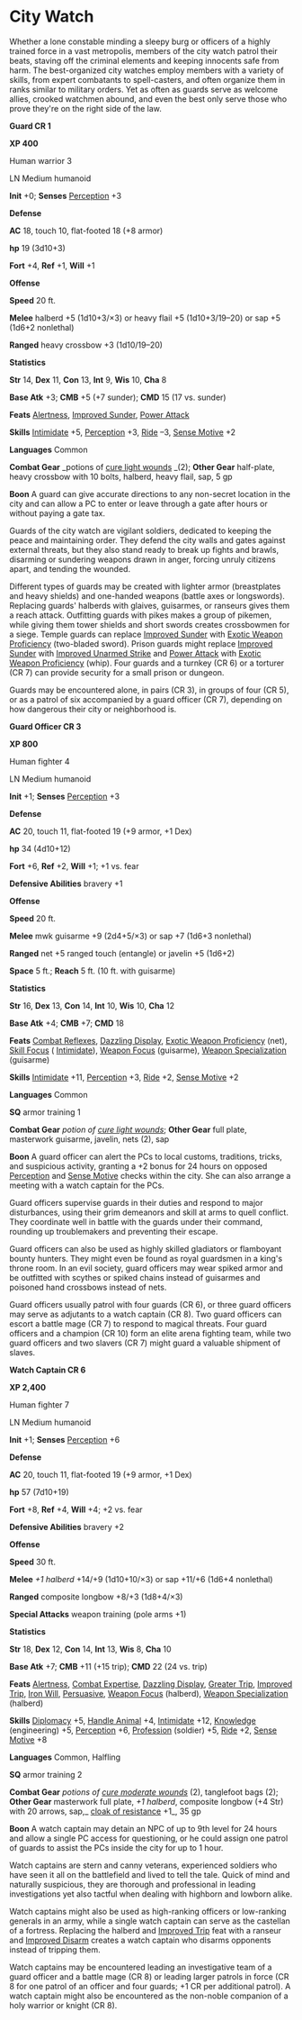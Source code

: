 # City Watch

Whether a lone constable minding a sleepy burg or officers of a highly trained force in a vast metropolis, members of the city watch patrol their beats, staving off the criminal elements and keeping innocents safe from harm. The best-organized city watches employ members with a variety of skills, from expert combatants to spell-casters, and often organize them in ranks similar to military orders. Yet as often as guards serve as welcome allies, crooked watchmen abound, and even the best only serve those who prove they're on the right side of the law.

**Guard CR 1**

**XP 400**

Human warrior 3

LN Medium humanoid

**Init** +0; **Senses** [Perception](../../skills/perception#_perception) +3

**Defense**

**AC** 18, touch 10, flat-footed 18 (+8 armor)

**hp** 19 (3d10+3)

**Fort** +4, **Ref** +1, **Will** +1

**Offense**

**Speed** 20 ft.

**Melee** halberd +5 (1d10+3/×3) or heavy flail +5 (1d10+3/19–20) or sap +5 (1d6+2 nonlethal)

**Ranged** heavy crossbow +3 (1d10/19–20)

**Statistics**

**Str** 14, **Dex** 11, **Con** 13, **Int** 9, **Wis** 10, **Cha** 8

**Base Atk** +3; **CMB** +5 (+7 sunder); **CMD** 15 (17 vs. sunder)

**Feats** [Alertness](../../feats#_alertness), [Improved Sunder](../../feats#_improved-sunder), [Power Attack](../../feats#_power-attack)

**Skills** [Intimidate](../../skills/intimidate#_intimidate) +5, [Perception](../../skills/perception#_perception) +3, [Ride](../../skills/ride#_ride) –3, [Sense Motive](../../skills/senseMotive#_sense-motive) +2

**Languages** Common

**Combat Gear** _potions of [cure light wounds](../../spells/cureLightWounds#_cure-light-wounds) _(2); **Other Gear** half-plate, heavy crossbow with 10 bolts, halberd, heavy flail, sap, 5 gp

**Boon** A guard can give accurate directions to any non-secret location in the city and can allow a PC to enter or leave through a gate after hours or without paying a gate tax.

Guards of the city watch are vigilant soldiers, dedicated to keeping the peace and maintaining order. They defend the city walls and gates against external threats, but they also stand ready to break up fights and brawls, disarming or sundering weapons drawn in anger, forcing unruly citizens apart, and tending the wounded.

Different types of guards may be created with lighter armor (breastplates and heavy shields) and one-handed weapons (battle axes or longswords). Replacing guards' halberds with glaives, guisarmes, or ranseurs gives them a reach attack. Outfitting guards with pikes makes a group of pikemen, while giving them tower shields and short swords creates crossbowmen for a siege. Temple guards can replace [Improved Sunder](../../feats#_improved-sunder) with [Exotic Weapon Proficiency](../../feats#_exotic-weapon-proficiency) (two-bladed sword). Prison guards might replace [Improved Sunder](../../feats#_improved-sunder) with [Improved Unarmed Strike](../../feats#_improved-unarmed-strike) and [Power Attack](../../feats#_power-attack) with [Exotic Weapon Proficiency](../../feats#_exotic-weapon-proficiency) (whip). Four guards and a turnkey (CR 6) or a torturer (CR 7) can provide security for a small prison or dungeon.

Guards may be encountered alone, in pairs (CR 3), in groups of four (CR 5), or as a patrol of six accompanied by a guard officer (CR 7), depending on how dangerous their city or neighborhood is.

**Guard Officer CR 3**

**XP 800**

Human fighter 4

LN Medium humanoid

**Init** +1; **Senses** [Perception](../../skills/perception#_perception) +3

**Defense**

**AC** 20, touch 11, flat-footed 19 (+9 armor, +1 Dex)

**hp** 34 (4d10+12)

**Fort** +6, **Ref** +2, **Will** +1; +1 vs. fear

**Defensive Abilities** bravery +1

**Offense**

**Speed** 20 ft.

**Melee** mwk guisarme +9 (2d4+5/×3) or sap +7 (1d6+3 nonlethal)

**Ranged** net +5 ranged touch (entangle) or javelin +5 (1d6+2)

**Space** 5 ft.; **Reach** 5 ft. (10 ft. with guisarme)

**Statistics**

**Str** 16, **Dex** 13, **Con** 14, **Int** 10, **Wis** 10, **Cha** 12

**Base Atk** +4; **CMB** +7; **CMD** 18

**Feats** [Combat Reflexes](../../feats#_combat-reflexes), [Dazzling Display](../../feats#_dazzling-display), [Exotic Weapon Proficiency](../../feats#_exotic-weapon-proficiency) (net), [Skill Focus](../../feats#_skill-focus) ( [Intimidate](../../skills/intimidate#_intimidate)), [Weapon Focus](../../feats#_weapon-focus) (guisarme), [Weapon Specialization](../../feats#_weapon-specialization) (guisarme)

**Skills** [Intimidate](../../skills/intimidate#_intimidate) +11, [Perception](../../skills/perception#_perception) +3, [Ride](../../skills/ride#_ride) +2, [Sense Motive](../../skills/senseMotive#_sense-motive) +2

**Languages** Common

**SQ** armor training 1

**Combat Gear** _potion of [cure light wounds](../../spells/cureLightWounds#_cure-light-wounds)_; **Other Gear** full plate, masterwork guisarme, javelin, nets (2), sap

**Boon** A guard officer can alert the PCs to local customs, traditions, tricks, and suspicious activity, granting a +2 bonus for 24 hours on opposed [Perception](../../skills/perception#_perception) and [Sense Motive](../../skills/senseMotive#_sense-motive) checks within the city. She can also arrange a meeting with a watch captain for the PCs.

Guard officers supervise guards in their duties and respond to major disturbances, using their grim demeanors and skill at arms to quell conflict. They coordinate well in battle with the guards under their command, rounding up troublemakers and preventing their escape.

Guard officers can also be used as highly skilled gladiators or flamboyant bounty hunters. They might even be found as royal guardsmen in a king's throne room. In an evil society, guard officers may wear spiked armor and be outfitted with scythes or spiked chains instead of guisarmes and poisoned hand crossbows instead of nets.

Guard officers usually patrol with four guards (CR 6), or three guard officers may serve as adjutants to a watch captain (CR 8). Two guard officers can escort a battle mage (CR 7) to respond to magical threats. Four guard officers and a champion (CR 10) form an elite arena fighting team, while two guard officers and two slavers (CR 7) might guard a valuable shipment of slaves.

**Watch Captain CR 6**

**XP 2,400**

Human fighter 7

LN Medium humanoid

**Init** +1; **Senses** [Perception](../../skills/perception#_perception) +6

**Defense**

**AC** 20, touch 11, flat-footed 19 (+9 armor, +1 Dex)

**hp** 57 (7d10+19)

**Fort** +8, **Ref** +4, **Will** +4; +2 vs. fear

**Defensive Abilities** bravery +2

**Offense**

**Speed** 30 ft.

**Melee** _+1 halberd_ +14/+9 (1d10+10/×3) or sap +11/+6 (1d6+4 nonlethal)

**Ranged** composite longbow +8/+3 (1d8+4/×3)

**Special Attacks** weapon training (pole arms +1)

**Statistics**

**Str** 18, **Dex** 12, **Con** 14, **Int** 13, **Wis** 8, **Cha** 10

**Base Atk** +7; **CMB** +11 (+15 trip); **CMD** 22 (24 vs. trip)

**Feats** [Alertness](../../feats#_alertness), [Combat Expertise](../../feats#_combat-expertise), [Dazzling Display](../../feats#_dazzling-display), [Greater Trip](../../feats#_greater-trip), [Improved Trip](../../feats#_improved-trip), [Iron Will](../../feats#_iron-will), [Persuasive](../../feats#_persuasive), [Weapon Focus](../../feats#_weapon-focus) (halberd), [Weapon Specialization](../../feats#_weapon-specialization) (halberd)

**Skills** [Diplomacy](../../skills/diplomacy#_diplomacy) +5, [Handle Animal](../../skills/handleAnimal#_handle-animal) +4, [Intimidate](../../skills/intimidate#_intimidate) +12, [Knowledge](../../skills/knowledge#_knowledge) (engineering) +5, [Perception](../../skills/perception#_perception) +6, [Profession](../../skills/profession#_profession) (soldier) +5, [Ride](../../skills/ride#_ride) +2, [Sense Motive](../../skills/senseMotive#_sense-motive) +8

**Languages** Common, Halfling

**SQ** armor training 2

**Combat Gear** _potions of [cure moderate wounds](../../spells/cureModerateWounds#_cure-moderate-wounds)_ (2), tanglefoot bags (2); **Other Gear** masterwork full plate, _+1 halberd_, composite longbow (+4 Str) with 20 arrows, sap,_ [cloak of resistance](../../magicItems/wondrousItems#_cloak-of-resistance) +1_, 35 gp

**Boon** A watch captain may detain an NPC of up to 9th level for 24 hours and allow a single PC access for questioning, or he could assign one patrol of guards to assist the PCs inside the city for up to 1 hour.

Watch captains are stern and canny veterans, experienced soldiers who have seen it all on the battlefield and lived to tell the tale. Quick of mind and naturally suspicious, they are thorough and professional in leading investigations yet also tactful when dealing with highborn and lowborn alike.

Watch captains might also be used as high-ranking officers or low-ranking generals in an army, while a single watch captain can serve as the castellan of a fortress. Replacing the halberd and [Improved Trip](../../feats#_improved-trip) feat with a ranseur and [Improved Disarm](../../feats#_improved-disarm) creates a watch captain who disarms opponents instead of tripping them.

Watch captains may be encountered leading an investigative team of a guard officer and a battle mage (CR 8) or leading larger patrols in force (CR 8 for one patrol of an officer and four guards; +1 CR per additional patrol). A watch captain might also be encountered as the non-noble companion of a holy warrior or knight (CR 8).

